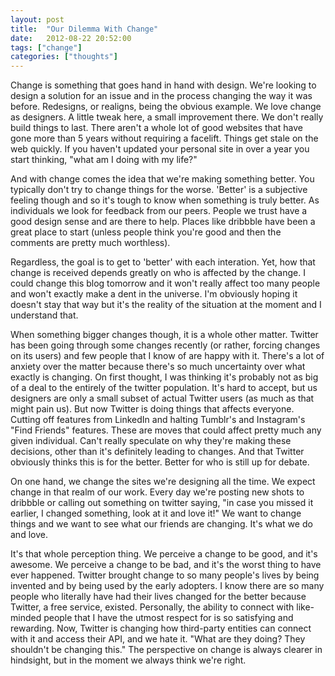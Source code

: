 ```yaml
---
layout: post
title:  "Our Dilemma With Change"
date:   2012-08-22 20:52:00
tags: ["change"]
categories: ["thoughts"]
---
```


<p class="center f4 f3-ns mw6 mw7-ns ph3 ph5-ns measure lh-copy">
Change is something that goes hand in hand with design. We're looking to design a solution for an issue and in the process changing the way it was before. Redesigns, or realigns, being the obvious example. We love change as designers. A little tweak here, a small improvement there. We don't really build things to last. There aren't a whole lot of good websites that have gone more than 5 years without requiring a facelift. Things get stale on the web quickly. If you haven't updated your personal site in over a year you start thinking, "what am I doing with my life?"
</p>
<p class="center f4 f3-ns mw6 mw7-ns ph3 ph5-ns measure lh-copy">
And with change comes the idea that we're making something better. You typically don't try to change things for the worse. 'Better' is a subjective feeling though and so it's tough to know when something is truly better. As individuals we look for feedback from our peers. People we trust have a good design sense and are there to help. Places like dribbble have been a great place to start (unless people think you're good and then the comments are pretty much worthless).
</p>
<p class="center f4 f3-ns mw6 mw7-ns ph3 ph5-ns measure lh-copy">
Regardless, the goal is to get to 'better' with each interation. Yet, how that change is received depends greatly on who is affected by the change. I could change this blog tomorrow and it won't really affect too many people and won't exactly make a dent in the universe. I'm obviously hoping it doesn't stay that way but it's the reality of the situation at the moment and I understand that.
</p>
<p class="center f4 f3-ns mw6 mw7-ns ph3 ph5-ns measure lh-copy">
When something bigger changes though, it is a whole other matter. Twitter has been going through some changes recently (or rather, forcing changes on its users) and few people that I know of are happy with it. There's a lot of anxiety over the matter because there's so much uncertainty over what exactly is changing. On first thought, I was thinking it's probably not as big of a deal to the entirely of the twitter population. It's hard to accept, but us designers are only a small subset of actual Twitter users (as much as that might pain us). But now Twitter is doing things that affects everyone. Cutting off features from LinkedIn and halting Tumblr's and Instagram's "Find Friends" features. These are moves that could affect pretty much any given individual. Can't really speculate on why they're making these decisions, other than it's definitely leading to changes. And that Twitter obviously thinks this is for the better. Better for who is still up for debate.
</p>
<p class="center f4 f3-ns mw6 mw7-ns ph3 ph5-ns measure lh-copy">
On one hand, we change the sites we're designing all the time. We expect change in that realm of our work. Every day we're posting new shots to dribbble or calling out something on twitter saying, "in case you missed it earlier, I changed something, look at it and love it!" We want to change things and we want to see what our friends are changing. It's what we do and love.
</p>
<p class="center f4 f3-ns mw6 mw7-ns ph3 ph5-ns measure lh-copy">
It's that whole perception thing. We perceive a change to be good, and it's awesome. We perceive a change to be bad, and it's the worst thing to have ever happened. Twitter brought change to so many people's lives by being invented and by being used by the early adopters. I know there are so many people who literally have had their lives changed for the better because Twitter, a free service, existed. Personally, the ability to connect with like-minded people that I have the utmost respect for is so satisfying and rewarding. Now, Twitter is changing how third-party entities can connect with it and access their API, and we hate it. "What are they doing? They shouldn't be changing this." The perspective on change is always clearer in hindsight, but in the moment we always think we're right.
</p>